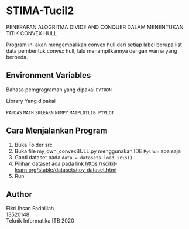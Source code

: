 
# STIMA-Tucil2
PENERAPAN ALOGRITMA DIVIDE AND CONQUER DALAM MENENTUKAN TITIK CONVEX HULL

Program ini akan mengembalikan convex hull dari setiap label berupa list data pembentuk convex hull, lalu menampilkannya dengan warna yang berbeda.



## Environment Variables
Bahasa pemgrograman yang dipakai
`PYTHON`

Library Yang dipakai

`PANDAS`
`MATH`
`SKLEARN`
`NUMPY`
`MATPLOTLIB.PYPLOT`


## Cara Menjalankan Program
1. Buka Folder src
2. Buka file my_own_convexBULL.py menggunakan IDE `Python` apa saja
3. Ganti dataset pada `data = datasets.load_iris()`
4. Pilihan dataset ada pada link https://scikit-learn.org/stable/datasets/toy_dataset.html
5. Run

## Author
Fikri Ihsan Fadhiilah <br />
13520148 <br />
Teknik Informatika ITB 2020 <br />
